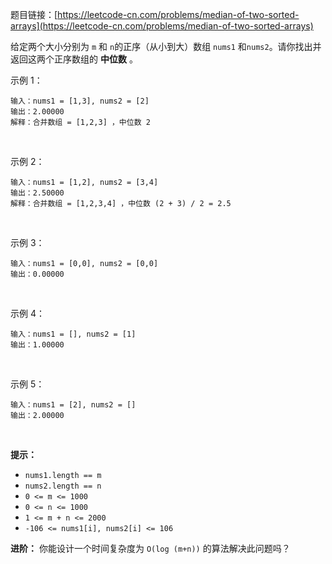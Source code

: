 题目链接：[https://leetcode-cn.com/problems/median-of-two-sorted-arrays](https://leetcode-cn.com/problems/median-of-two-sorted-arrays)

给定两个大小分别为 `m` 和 `n`的正序（从小到大）数组 `nums1` 和`nums2`。请你找出并返回这两个正序数组的 **中位数** 。

示例 1：
```
输入：nums1 = [1,3], nums2 = [2]
输出：2.00000
解释：合并数组 = [1,2,3] ，中位数 2
```
<br/>

示例 2：
```
输入：nums1 = [1,2], nums2 = [3,4]
输出：2.50000
解释：合并数组 = [1,2,3,4] ，中位数 (2 + 3) / 2 = 2.5
```
<br/>

示例 3：
```
输入：nums1 = [0,0], nums2 = [0,0]
输出：0.00000
```
<br/>

示例 4：
```
输入：nums1 = [], nums2 = [1]
输出：1.00000
```
<br/>

示例 5：
```
输入：nums1 = [2], nums2 = []
输出：2.00000
```
<br/>

**提示：**

- `nums1.length == m`
- `nums2.length == n`
- `0 <= m <= 1000`
- `0 <= n <= 1000`
- `1 <= m + n <= 2000`
- `-106 <= nums1[i], nums2[i] <= 106`
 

**进阶：** 你能设计一个时间复杂度为 `O(log (m+n))` 的算法解决此问题吗？
